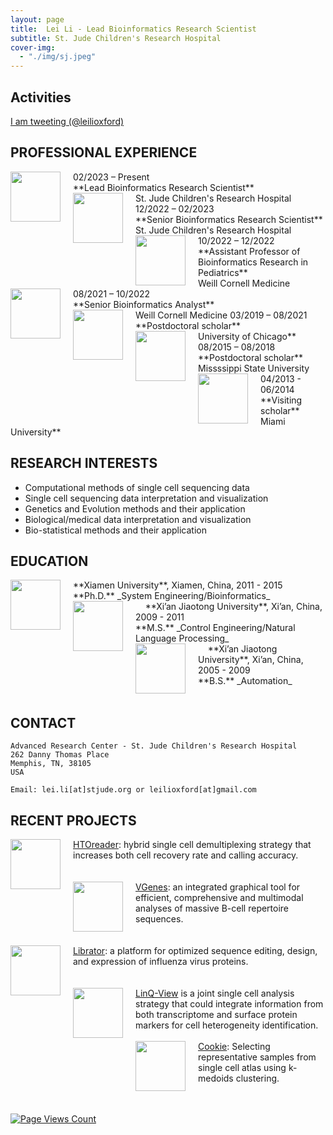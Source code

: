 ```yaml
---
layout: page
title:  Lei Li - Lead Bioinformatics Research Scientist
subtitle: St. Jude Children's Research Hospital
cover-img:
  - "./img/sj.jpeg"
---
```


<style type="text/css">
.intro-header .page-heading h1 {
  margin-top: 0;
  font-size: 3.125rem;
}
</style>

## Activities

<p>
 <a class="twitter-timeline"
 href="https://twitter.com/leilioxford"
 data-widget-id="340639437736255489"
 data-chrome="nofooter noborders transparent" data-tweet-limit="3">I am tweeting (@leilioxford)</a>
 <script>
						!function(d, s, id) {
							var js, fjs = d.getElementsByTagName(s)[0], p = /^http:/
									.test(d.location) ? 'http' : 'https';
							if (!d.getElementById(id)) {
								js = d.createElement(s);
								js.id = id;
								js.src = p
										+ "://platform.twitter.com/widgets.js";
								fjs.parentNode.insertBefore(js, fjs);
							}
						}(document, "script", "twitter-wjs");
 </script>
</p>

## PROFESSIONAL EXPERIENCE
<img src="../../img/StJude.jpeg" align="left" height="80px" width="80px" style="margin-right: 20px;"> 
02/2023 – Present 		<br>
**Lead Bioinformatics Research Scientist**  <br>
St. Jude Children's Research Hospital

<img src="../../img/StJude.jpeg" align="left" height="80px" width="80px" style="margin-right: 20px;"> 
12/2022 – 02/2023 		<br>
**Senior Bioinformatics Research Scientist**  <br>
St. Jude Children's Research Hospital

<img src="../../img/cornell.png" align="left" height="80px" width="80px" style="margin-right: 20px;"> 
10/2022 – 12/2022 		<br>
**Assistant Professor of Bioinformatics Research in Pediatrics**  <br>
Weill Cornell Medicine

<img src="../../img/cornell.png" align="left" height="80px" width="80px" style="margin-right: 20px;"> 
08/2021 – 10/2022 		<br>
**Senior Bioinformatics Analyst**  <br>
Weill Cornell Medicine

<img src="../../img/uchicago.png" align="left" height="80px" width="80px" style="margin-right: 20px;"> 
03/2019 – 08/2021 	<br>
**Postdoctoral scholar**  <br>
University of Chicago** 

<img src="../../img/msu.png" align="left" height="80px" width="80px" style="margin-right: 20px;"> 
08/2015 – 08/2018 	<br>
**Postdoctoral scholar**  <br>
Missssippi State University

<img src="../../img/miami.png" align="left" height="80px" width="80px" style="margin-right: 20px;"> 
04/2013 - 06/2014 	<br>
**Visiting scholar**  <br>
Miami University** 

## RESEARCH INTERESTS
- Computational methods of single cell sequencing data 
- Single cell sequencing data interpretation and visualization
- Genetics and Evolution methods and their application
- Biological/medical data interpretation and visualization
- Bio-statistical methods and their application


## EDUCATION

<img src="../../img/xmu.png" align="left" height="80px" width="80px" style="margin-right: 20px;"> 
**Xiamen University**, Xiamen, China, 2011 - 2015 <br>
**Ph.D.** 
_System Engineering/Bioinformatics_	<br>&nbsp; &nbsp; 

<img src="../../img/xjtu.png" align="left" height="80px" width="80px" style="margin-right: 20px;"> 
**Xi’an Jiaotong University**, Xi’an, China, 2009 - 2011 <br>
**M.S.** 
_Control Engineering/Natural Language Processing_	<br>&nbsp; &nbsp; 

<img src="../../img/xjtu.png" align="left" height="80px" width="80px" style="margin-right: 20px;"> 
**Xi’an Jiaotong University**, Xi’an, China, 2005 - 2009 <br>
**B.S.** 
_Automation_	<br> &nbsp; &nbsp; 

## CONTACT

```
Advanced Research Center - St. Jude Children's Research Hospital
262 Danny Thomas Place
Memphis, TN, 38105
USA

Email: lei.li[at]stjude.org or leilioxford[at]gmail.com
```

## RECENT PROJECTS
<img src="../../img/HTOreader.png" align="left" height="80px" width="80px" style="margin-right: 20px; margin-bottom: 20px;">  [HTOreader](https://github.com/WilsonImmunologyLab/HTOreader):  hybrid single cell demultiplexing strategy that increases both cell recovery rate and calling accuracy. <br> &nbsp; &nbsp; <br> &nbsp; &nbsp; <br> 
<img src="../../img/vgenes.png" align="left" height="80px" width="80px" style="margin-right: 20px; margin-bottom: 20px;">  [VGenes](https://wilsonimmunologylab.github.io/VGenes/): an integrated graphical tool for efficient, comprehensive and multimodal analyses of massive B-cell repertoire sequences.<br> &nbsp; &nbsp; <br> &nbsp; &nbsp; <br> 
<img src="../../img/librator.png" align="left" height="80px" width="80px" style="margin-right: 20px; margin-bottom: 20px;">  [Librator](https://wilsonimmunologylab.github.io/Librator/): a platform for optimized sequence editing, design, and expression of influenza virus proteins.<br> &nbsp; &nbsp; <br> &nbsp; &nbsp; <br> 
<img src="../../img/linklogo.png" align="left" height="80px" width="80px" style="margin-right: 20px; margin-bottom: 20px;">  [LinQ-View](https://wilsonimmunologylab.github.io/LinQView/) is a joint single cell analysis strategy that could integrate information from both transcriptome and surface protein markers for cell heterogeneity identification. <br> &nbsp; &nbsp;  <br> 
<img src="../../img/workflow.png" align="left" height="80px" width="80px" style="margin-right: 20px; margin-bottom: 20px;">  [Cookie](https://wilsonimmunologylab.github.io/Cookie/): Selecting representative samples from single cell atlas using k-medoids clustering.<br> &nbsp; &nbsp; <br> &nbsp; &nbsp; <br> 

[![Page Views Count](https://badges.toozhao.com/badges/01FCTPWJHBAA7H2Y0Z2MQ8B7PJ/green.svg)](https://badges.toozhao.com/stats/01FCTPWJHBAA7H2Y0Z2MQ8B7PJ "Get your own page views count badge on badges.toozhao.com")
